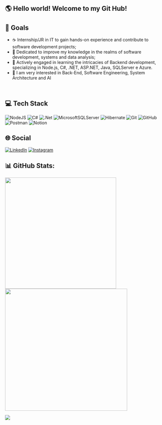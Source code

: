 ## 🌎 Hello world! Welcome to my Git Hub!

## 🥅 Goals
- ☕ Internship/JR in IT to gain hands-on experience and contribute to software development projects;
- 🌻 Dedicated to improve my knowledge in the realms of software development, systems and data analysis;
- 🐍 Actively engaged in learning the intricacies of Backend development, specializing in Node.js, C#, .NET, ASP.NET, Java, SQLServer e Azure.
- 🐲 I am very interested in Back-End, Software Engineering, System Architecture and AI
  
</br>
    
 ## 💻 Tech Stack
<div>  

![NodeJS](https://img.shields.io/badge/node.js-6DA55F?style=for-the-badge&logo=node.js&logoColor=white) ![C#](https://img.shields.io/badge/c%23-%23239120.svg?style=for-the-badge&logo=c-sharp&logoColor=white) ![.Net](https://img.shields.io/badge/.NET-5C2D91?style=for-the-badge&logo=.net&logoColor=white)  ![MicrosoftSQLServer](https://img.shields.io/badge/Microsoft%20SQL%20Server-CC2927?style=for-the-badge&logo=microsoft%20sql%20server&logoColor=white) ![Hibernate](https://img.shields.io/badge/Hibernate-59666C?style=for-the-badge&logo=Hibernate&logoColor=white) ![Git](https://img.shields.io/badge/git-%23F05033.svg?style=for-the-badge&logo=git&logoColor=white) ![GitHub](https://img.shields.io/badge/github-%23121011.svg?style=for-the-badge&logo=github&logoColor=white) ![Postman](https://img.shields.io/badge/Postman-FF6C37?style=for-the-badge&logo=postman&logoColor=white) ![Notion](https://img.shields.io/badge/Notion-%23000000.svg?style=for-the-badge&logo=notion&logoColor=white) 
</div>

## 🌐 Social
[![LinkedIn](https://img.shields.io/badge/LinkedIn-%230077B5.svg?logo=linkedin&logoColor=white)](https://linkedin.com/in/matheuspinheiro08) [![Instagram](https://img.shields.io/badge/Instagram-%23E4405F.svg?logo=Instagram&logoColor=white)](https://www.instagram.com/matheusmw08/)


## 📊 GitHub Stats:
<img src="https://github-readme-stats-wheat-two-53.vercel.app/api?username=matheusmw21&theme=neon&hide_border=false&include_all_commits=false&count_private=false"  width="364px" />                    <img src="https://github-readme-streak-stats.herokuapp.com/?user=matheusmw21&theme=neon&hide_border=false"  width="400px" />



![](https://github-readme-stats-wheat-two-53.vercel.app/api/top-langs/?username=matheusmw21&theme=neon&hide_border=false&include_all_commits=false&count_private=false&layout=compact)
